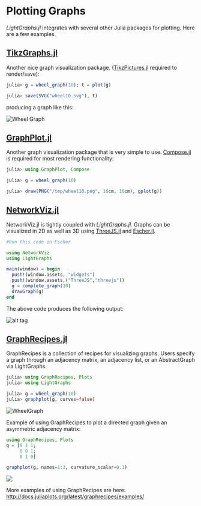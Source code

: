 # Plotting Graphs

*LightGraphs.jl* integrates with several other Julia packages for plotting. Here are a few examples.

## [TikzGraphs.jl](https://github.com/sisl/TikzGraphs.jl)

Another nice graph visualization package. ([TikzPictures.jl](https://github.com/sisl/TikzPictures.jl)
required to render/save):

```julia
julia> g = wheel_graph(10); t = plot(g)

julia> save(SVG("wheel10.svg"), t)
```

producing a graph like this:

![Wheel Graph](https://cloud.githubusercontent.com/assets/941359/8960499/17f703c0-35c5-11e5-935e-044be51bc531.png)

## [GraphPlot.jl](https://github.com/afternone/GraphPlot.jl)

Another graph visualization package that is very simple to use.
[Compose.jl](https://github.com/dcjones/Compose.jl) is required for most rendering functionality:

```julia
julia> using GraphPlot, Compose

julia> g = wheel_graph(10)

julia> draw(PNG("/tmp/wheel10.png", 16cm, 16cm), gplot(g))
```


## [NetworkViz.jl](https://github.com/abhijithanilkumar/NetworkViz.jl)
NetworkViz.jl is tightly coupled with *LightGraphs.jl*. Graphs can be visualized in 2D as well as 3D using [ThreeJS.jl](https://github.com/rohitvarkey/ThreeJS.jl) and [Escher.jl](https://github.com/shashi/Escher.jl).

```julia
#Run this code in Escher

using NetworkViz
using LightGraphs

main(window) = begin
  push!(window.assets, "widgets")
  push!(window.assets,("ThreeJS","threejs"))
  g = complete_graph(10)
  drawGraph(g)
end
```

The above code produces the following output:

![alt tag](https://raw.githubusercontent.com/abhijithanilkumar/NetworkViz.jl/master/examples/networkviz.gif)

## [GraphRecipes.jl](https://github.com/JuliaPlots/GraphRecipes.jl)

GraphRecipes is a collection of recipes for visualizing graphs. Users specify a graph through an adjacency matrix, an adjacency list, or an AbstractGraph via LightGraphs.

```julia
julia> using GraphRecipes, Plots
julia> using LightGraphs

julia> g = wheel_graph(10)
julia> graphplot(g, curves=false)
```

![WheelGraph](https://user-images.githubusercontent.com/8610352/74631053-de196b80-51c0-11ea-8cba-ddbdc2c6312f.png)

Example of using GraphRecipes to plot a directed graph given an asymmetric adjacency matrix:
```julia
using GraphRecipes, Plots
g = [0 1 1;
     0 0 1;
     0 1 0]

graphplot(g, names=1:3, curvature_scalar=0.1)
```

![](https://user-images.githubusercontent.com/8610352/74631107-04d7a200-51c1-11ea-87c1-be9cbf1b02eb.png)

More examples of using GraphRecipes are here:
http://docs.juliaplots.org/latest/graphrecipes/examples/
